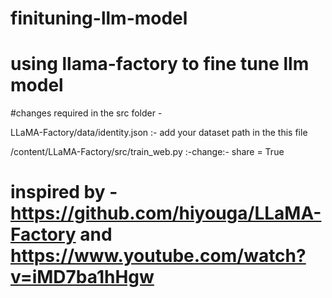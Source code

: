 # finituning-llm-model
# using llama-factory to fine tune llm model



#changes required in the src folder -

LLaMA-Factory/data/identity.json  :-  add your dataset path in the this file

/content/LLaMA-Factory/src/train_web.py  :-change:- share = True



# inspired by - https://github.com/hiyouga/LLaMA-Factory and https://www.youtube.com/watch?v=iMD7ba1hHgw




